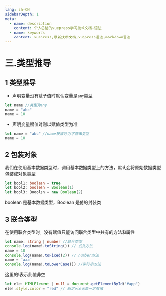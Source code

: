```yaml
---
lang: zh-CN
sidebarDepth: 1
meta:
  - name: description
    content: 个人总结的vuepress学习技术文档-语法
  - name: keywords
    content: vuepress,最新技术文档,vuepress语法,markdown语法
---
```


# 三.类型推导

## 1 类型推导

- 声明变量没有赋予值时默认变量是`any`类型

```ts
let name //类型为any
name = "abc"
name = 10
```

- 声明变量赋值时则以赋值类型为准

```ts
let name = "abc" //name被推导为字符串类型
name = 10
```

## 2 包装对象

我们在使用基本数据类型时，调用基本数据类型上的方法，默认会将原始数据类型包装成对象类型

```ts
let bool1: boolean = true
let bool2: boolean = Boolean(1)
let bool3: Booolen = new Boolean(2)
```

boolean 是基本数据类型，Boolean 是他的封装类

## 3 联合类型

在使用联合类型时，没有赋值只能访问联合类型中共有的方法和属性

```ts
let name: string | number //联合类型
console.log(name!.toString()) // 公共方法
name = 10
console.log(name!.toFixed(2)) // number方法
name = "aaa"
console.log(name!.toLowerCase()) //字符串方法
```

这里的!表示此值非空

```ts
let ele: HTMLElement | null = document.getElementById("#app")
ele!.style.color = "red" // 断定ele元素一定有值
```
